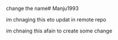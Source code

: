 change the name# Manju1993


im chnaging this eto updat in remote repo

im chnaing this afain to create some change

